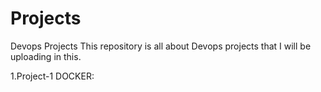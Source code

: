 # Projects
Devops Projects
 This repository is all about Devops projects that I will be uploading in this.

 1.Project-1 DOCKER:
 
